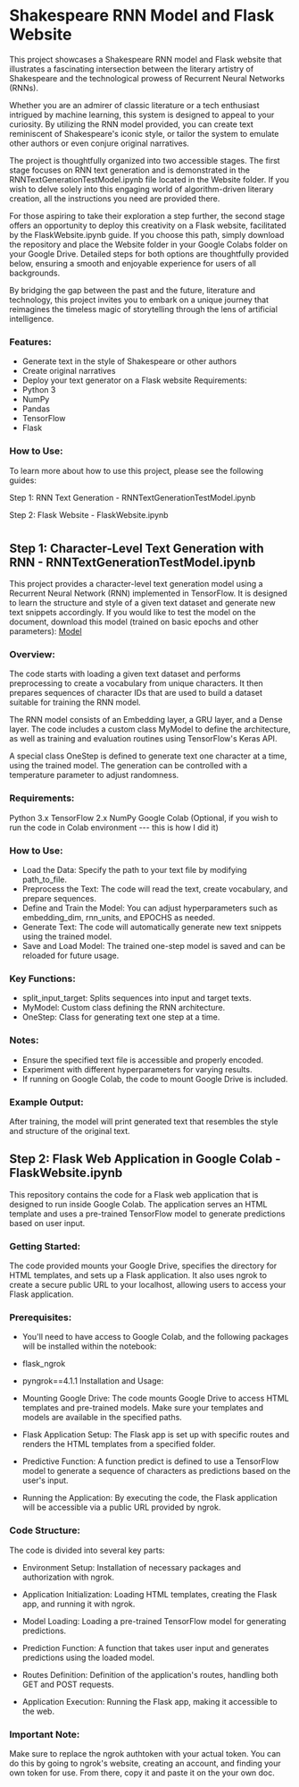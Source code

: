 # Shakespeare RNN Model and Flask Website

This project showcases a Shakespeare RNN model and Flask website that illustrates a fascinating intersection between the literary artistry of Shakespeare and the technological prowess of Recurrent Neural Networks (RNNs).

Whether you are an admirer of classic literature or a tech enthusiast intrigued by machine learning, this system is designed to appeal to your curiosity. By utilizing the RNN model provided, you can create text reminiscent of Shakespeare's iconic style, or tailor the system to emulate other authors or even conjure original narratives.

The project is thoughtfully organized into two accessible stages. The first stage focuses on RNN text generation and is demonstrated in the RNNTextGenerationTestModel.ipynb file located in the Website folder. If you wish to delve solely into this engaging world of algorithm-driven literary creation, all the instructions you need are provided there.

For those aspiring to take their exploration a step further, the second stage offers an opportunity to deploy this creativity on a Flask website, facilitated by the FlaskWebsite.ipynb guide. If you choose this path, simply download the repository and place the Website folder in your Google Colabs folder on your Google Drive. Detailed steps for both options are thoughtfully provided below, ensuring a smooth and enjoyable experience for users of all backgrounds.

By bridging the gap between the past and the future, literature and technology, this project invites you to embark on a unique journey that reimagines the timeless magic of storytelling through the lens of artificial intelligence.

### Features:

- Generate text in the style of Shakespeare or other authors
- Create original narratives
- Deploy your text generator on a Flask website
Requirements:
- Python 3
- NumPy
- Pandas
- TensorFlow
- Flask
### How to Use:

To learn more about how to use this project, please see the following guides:

Step 1: RNN Text Generation - RNNTextGenerationTestModel.ipynb

Step 2: Flask Website - FlaskWebsite.ipynb

#


## Step 1: Character-Level Text Generation with RNN - RNNTextGenerationTestModel.ipynb
This project provides a character-level text generation model using a Recurrent Neural Network (RNN) implemented in TensorFlow. It is designed to learn the structure and style of a given text dataset and generate new text snippets accordingly.
If you would like to test the model on the document, download this model (trained on basic epochs and other parameters): <a href="https://www.dropbox.com/scl/fo/wiu3w731jk98wbwspmlco/h?rlkey=pq1brnoh6j65ols73zeygbdxw&dl=0" target="_blank">Model</a>

### Overview:
The code starts with loading a given text dataset and performs preprocessing to create a vocabulary from unique characters. It then prepares sequences of character IDs that are used to build a dataset suitable for training the RNN model.

The RNN model consists of an Embedding layer, a GRU layer, and a Dense layer. The code includes a custom class MyModel to define the architecture, as well as training and evaluation routines using TensorFlow's Keras API.

A special class OneStep is defined to generate text one character at a time, using the trained model. The generation can be controlled with a temperature parameter to adjust randomness.

### Requirements:
Python 3.x
TensorFlow 2.x
NumPy
Google Colab (Optional, if you wish to run the code in Colab environment --- this is how I did it)
### How to Use:
- Load the Data: Specify the path to your text file by modifying path_to_file.
- Preprocess the Text: The code will read the text, create vocabulary, and prepare sequences.
- Define and Train the Model: You can adjust hyperparameters such as embedding_dim, rnn_units, and EPOCHS as needed.
- Generate Text: The code will automatically generate new text snippets using the trained model.
- Save and Load Model: The trained one-step model is saved and can be reloaded for future usage.
### Key Functions:
- split_input_target: Splits sequences into input and target texts.
- MyModel: Custom class defining the RNN architecture.
- OneStep: Class for generating text one step at a time.
### Notes:
- Ensure the specified text file is accessible and properly encoded.
- Experiment with different hyperparameters for varying results.
- If running on Google Colab, the code to mount Google Drive is included.
### Example Output:
After training, the model will print generated text that resembles the style and structure of the original text.

## Step 2: Flask Web Application in Google Colab - FlaskWebsite.ipynb
This repository contains the code for a Flask web application that is designed to run inside Google Colab. The application serves an HTML template and uses a pre-trained TensorFlow model to generate predictions based on user input.

### Getting Started:
The code provided mounts your Google Drive, specifies the directory for HTML templates, and sets up a Flask application. It also uses ngrok to create a secure public URL to your localhost, allowing users to access your Flask application.

### Prerequisites:
- You'll need to have access to Google Colab, and the following packages will be installed within the notebook:
- flask_ngrok
- pyngrok==4.1.1
Installation and Usage:
- Mounting Google Drive: The code mounts Google Drive to access HTML templates and pre-trained models. Make sure your templates and models are available in the specified paths.

- Flask Application Setup: The Flask app is set up with specific routes and renders the HTML templates from a specified folder.

- Predictive Function: A function predict is defined to use a TensorFlow model to generate a sequence of characters as predictions based on the user's input.

- Running the Application: By executing the code, the Flask application will be accessible via a public URL provided by ngrok.

### Code Structure:
The code is divided into several key parts:

- Environment Setup: Installation of necessary packages and authorization with ngrok.

- Application Initialization: Loading HTML templates, creating the Flask app, and running it with ngrok.

- Model Loading: Loading a pre-trained TensorFlow model for generating predictions.

- Prediction Function: A function that takes user input and generates predictions using the loaded model.

- Routes Definition: Definition of the application's routes, handling both GET and POST requests.

- Application Execution: Running the Flask app, making it accessible to the web.

### Important Note:
Make sure to replace the ngrok authtoken with your actual token. You can do this by going to ngrok's website, creating an account, and finding your own token for use. From there, copy it and paste it on the your own doc.
